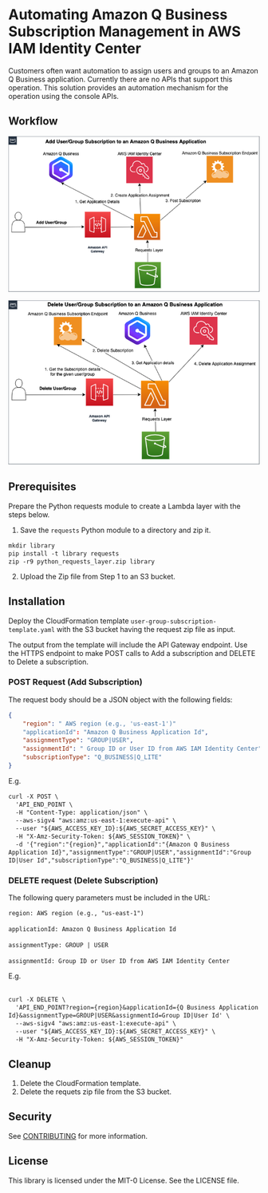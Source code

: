 # Automating Amazon Q Business Subscription Management in AWS IAM Identity Center

Customers often want automation to assign users and groups to an Amazon Q Business application. Currently there are no APIs that support this operation.
This solution provides an automation mechanism for the operation using the console APIs.
## Workflow

![Addition of Subscription](user-group-assignment-add.png)

![Deletion of Subscription](user-group-assignment-delete.png)

## Prerequisites
Prepare the Python requests module to create a Lambda layer with the steps below.

1. Save the `requests`  Python module to a directory and zip it.

```
mkdir library
pip install -t library requests
zip -r9 python_requests_layer.zip library
```
2. Upload the Zip file from Step 1 to an S3 bucket.

## Installation

Deploy the CloudFormation template `user-group-subscription-template.yaml` with the S3 bucket having the request zip file as input.

The output from the template will include the API Gateway endpoint. Use the HTTPS endpoint to make POST calls to Add a subscription and DELETE to Delete a subscription.

### POST Request (Add Subscription)
The request body should be a JSON object with the following fields:
```json
{
    "region": " AWS region (e.g., 'us-east-1')"
    "applicationId": "Amazon Q Business Application Id", 
    "assignmentType": "GROUP|USER", 
    "assignmentId": " Group ID or User ID from AWS IAM Identity Center",   
    "subscriptionType": "Q_BUSINESS|Q_LITE"
}

````
E.g. 
```
curl -X POST \
  'API_END_POINT \
  -H "Content-Type: application/json" \
  --aws-sigv4 "aws:amz:us-east-1:execute-api" \
  --user "${AWS_ACCESS_KEY_ID}:${AWS_SECRET_ACCESS_KEY}" \
  -H "X-Amz-Security-Token: ${AWS_SESSION_TOKEN}" \
  -d '{"region":"{region}","applicationId":"{Amazon Q Business Application Id}","assignmentType":"GROUP|USER","assignmentId":"Group ID|User Id","subscriptionType":"Q_BUSINESS|Q_LITE"}'
```
### DELETE request (Delete Subscription)

The following query parameters must be included in the URL:

```
region: AWS region (e.g., "us-east-1")

applicationId: Amazon Q Business Application Id

assignmentType: GROUP | USER

assignmentId: Group ID or User ID from AWS IAM Identity Center
```

E.g.
```

curl -X DELETE \
  'API_END_POINT?region={region}&applicationId={Q Business Application Id}&assignmentType=GROUP|USER&assignmentId=Group ID|User Id' \
  --aws-sigv4 "aws:amz:us-east-1:execute-api" \
  --user "${AWS_ACCESS_KEY_ID}:${AWS_SECRET_ACCESS_KEY}" \
  -H "X-Amz-Security-Token: ${AWS_SESSION_TOKEN}"

```

## Cleanup

1. Delete the CloudFormation template.
2. Delete the requets zip file from the S3 bucket.

## Security

See [CONTRIBUTING](CONTRIBUTING.md#security-issue-notifications) for more information.

## License

This library is licensed under the MIT-0 License. See the LICENSE file.

